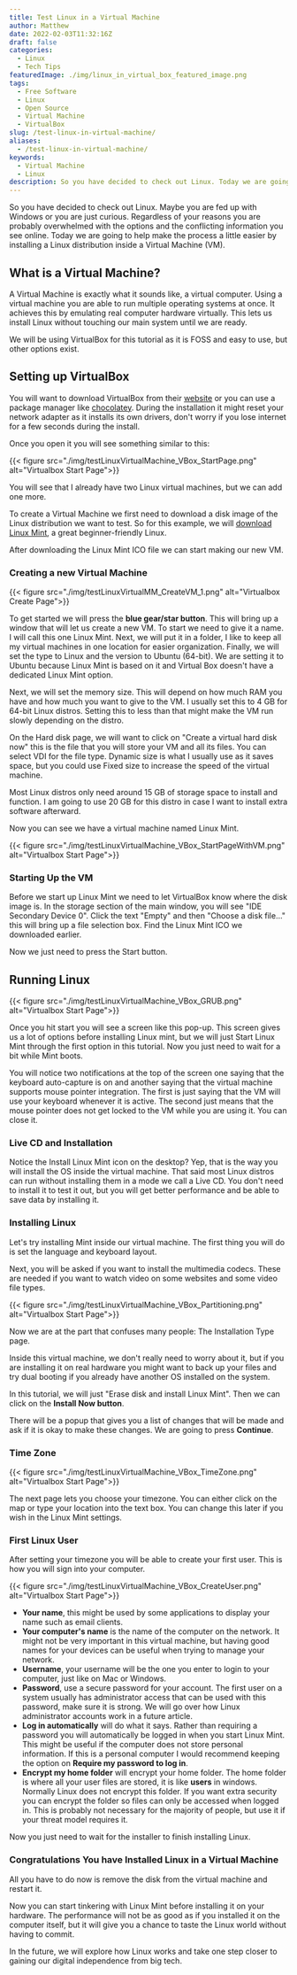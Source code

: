 ```yaml
---
title: Test Linux in a Virtual Machine
author: Matthew
date: 2022-02-03T11:32:16Z
draft: false
categories:
  - Linux
  - Tech Tips
featuredImage: ./img/linux_in_virtual_box_featured_image.png
tags:
  - Free Software
  - Linux
  - Open Source
  - Virtual Machine
  - VirtualBox
slug: /test-linux-in-virtual-machine/
aliases:
  - /test-linux-in-virtual-machine/
keywords:
  - Virtual Machine
  - Linux
description: So you have decided to check out Linux. Today we are going to help make the process a little easier by installing a Linux distribution inside a Virtual Machine.
---
```


So you have decided to check out Linux. Maybe you are fed up with Windows or you are just curious. Regardless of your reasons you are probably overwhelmed with the options and the conflicting information you see online. Today we are going to help make the process a little easier by installing a Linux distribution inside a Virtual Machine (VM).

## What is a Virtual Machine?

A Virtual Machine is exactly what it sounds like, a virtual computer. Using a virtual machine you are able to run multiple operating systems at once. It achieves this by emulating real computer hardware virtually. This lets us install Linux without touching our main system until we are ready.

We will be using VirtualBox for this tutorial as it is FOSS and easy to use, but other options exist.

## Setting up VirtualBox

You will want to download VirtualBox from their [website](https://www.virtualbox.org/wiki/Downloads) or you can use a package manager like [chocolatey](https://www.blog.mattlamont.com/chocolatey-package-manager-for-windows/). During the installation it might reset your network adapter as it installs its own drivers, don't worry if you lose internet for a few seconds during the install.

Once you open it you will see something similar to this:

{{< figure src="./img/testLinuxVirtualMachine_VBox_StartPage.png" alt="Virtualbox Start Page">}}

You will see that I already have two Linux virtual machines, but we can add one more. 

To create a Virtual Machine we first need to download a disk image of the Linux distribution we want to test. So for this example, we will [download Linux Mint](https://linuxmint.com"), a great beginner-friendly Linux.

After downloading the Linux Mint ICO file we can start making our new VM.

### Creating a new Virtual Machine

{{< figure src="./img/testLinuxVirtualMM_CreateVM_1.png" alt="Virtualbox Create Page">}}

To get started we will press the **blue gear/star button**. This will bring up a window that will let us create a new VM. To start we need to give it a name. I will call this one Linux Mint. Next, we will put it in a folder, I like to keep all my virtual machines in one location for easier organization. Finally, we will set the type to Linux and the version to Ubuntu (64-bit). We are setting it to Ubuntu because Linux Mint is based on it and Virtual Box doesn't have a dedicated Linux Mint option.

Next, we will set the memory size. This will depend on how much RAM you have and how much you want to give to the VM. I usually set this to 4 GB for 64-bit Linux distros. Setting this to less than that might make the VM run slowly depending on the distro.

On the Hard disk page, we will want to click on "Create a virtual hard disk now" this is the file that you will store your VM and all its files. You can select VDI for the file type. Dynamic size is what I usually use as it saves space, but you could use Fixed size to increase the speed of the virtual machine.

Most Linux distros only need around 15 GB of storage space to install and function. I am going to use 20 GB for this distro in case I want to install extra software afterward.

Now you can see we have a virtual machine named Linux Mint.

{{< figure src="./img/testLinuxVirtualMachine_VBox_StartPageWithVM.png" alt="Virtualbox Start Page">}}

### Starting Up the VM

Before we start up Linux Mint we need to let VirtualBox know where the disk image is. In the storage section of the main window, you will see "IDE Secondary Device 0". Click the text "Empty" and then "Choose a disk file..." this will bring up a file selection box. Find the Linux Mint ICO we downloaded earlier.

Now we just need to press the Start button.

## Running Linux

{{< figure src="./img/testLinuxVirtualMachine_VBox_GRUB.png" alt="Virtualbox Start Page">}}

Once you hit start you will see a screen like this pop-up. This screen gives us a lot of options before installing Linux mint, but we will just Start Linux Mint through the first option in this tutorial. Now you just need to wait for a bit while Mint boots.

You will notice two notifications at the top of the screen one saying that the keyboard auto-capture is on and another saying that the virtual machine supports mouse pointer integration. The first is just saying that the VM will use your keyboard whenever it is active. The second just means that the mouse pointer does not get locked to the VM while you are using it. You can close it.

### Live CD and Installation

Notice the Install Linux Mint icon on the desktop? Yep, that is the way you will install the OS inside the virtual machine. That said most Linux distros can run without installing them in a mode we call a Live CD. You don't need to install it to test it out, but you will get better performance and be able to save data by installing it.

### Installing Linux

Let's try installing Mint inside our virtual machine. The first thing you will do is set the language and keyboard layout. 

Next, you will be asked if you want to install the multimedia codecs. These are needed if you want to watch video on some websites and some video file types.

{{< figure src="./img/testLinuxVirtualMachine_VBox_Partitioning.png" alt="Virtualbox Start Page">}}

Now we are at the part that confuses many people: The Installation Type page.

Inside this virtual machine, we don't really need to worry about it, but if you are installing it on real hardware you might want to back up your files and try dual booting if you already have another OS installed on the system.

In this tutorial, we will just "Erase disk and install Linux Mint". Then we can click on the **Install Now button**.

There will be a popup that gives you a list of changes that will be made and ask if it is okay to make these changes. We are going to press **Continue**.

### Time Zone

{{< figure src="./img/testLinuxVirtualMachine_VBox_TimeZone.png" alt="Virtualbox Start Page">}}

The next page lets you choose your timezone. You can either click on the map or type your location into the text box. You can change this later if you wish in the Linux Mint settings.

### First Linux User

After setting your timezone you will be able to create your first user. This is how you will sign into your computer.

{{< figure src="./img/testLinuxVirtualMachine_VBox_CreateUser.png" alt="Virtualbox Start Page">}}

*   **Your name**, this might be used by some applications to display your name such as email clients.
*   **Your computer's name** is the name of the computer on the network. It might not be very important in this virtual machine, but having good names for your devices can be useful when trying to manage your network.
*   **Username**, your username will be the one you enter to login to your computer, just like on Mac or Windows.
*   **Password**, use a secure password for your account. The first user on a system usually has administrator access that can be used with this password, make sure it is strong. We will go over how Linux administrator accounts work in a future article.
*   **Log in automatically** will do what it says. Rather than requiring a password you will automatically be logged in when you start Linux Mint. This might be useful if the computer does not store personal information. If this is a personal computer I would recommend keeping the option on **Require my password to log in**.
*   **Encrypt my home folder** will encrypt your home folder. The home folder is where all your user files are stored, it is like **users** in windows. Normally Linux does not encrypt this folder. If you want extra security you can encrypt the folder so files can only be accessed when logged in. This is probably not necessary for the majority of people, but use it if your threat model requires it.

Now you just need to wait for the installer to finish installing Linux.

### Congratulations You have Installed Linux in a Virtual Machine

All you have to do now is remove the disk from the virtual machine and restart it. 

Now you can start tinkering with Linux Mint before installing it on your hardware. The performance will not be as good as if you installed it on the computer itself, but it will give you a chance to taste the Linux world without having to commit.

In the future, we will explore how Linux works and take one step closer to gaining our digital independence from big tech.
